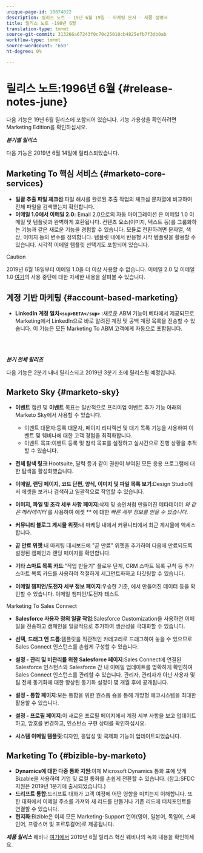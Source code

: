 ```yaml
---
unique-page-id: 18874822
description: 릴리스 노트 - 19년 6월 19일 - 마케팅 문서 - 제품 설명서
title: 릴리스 노트 -190년 6월
translation-type: tm+mt
source-git-commit: 313266a67243f0c70c25010cb4825efb7f3db0ab
workflow-type: tm+mt
source-wordcount: '650'
ht-degree: 0%

---
```



# 릴리스 노트:1996년 6월 {#release-notes-june}

다음 기능은 19년 6월 릴리스에 포함되어 있습니다. 기능 가용성을 확인하려면 Marketing Edition을 확인하십시오.

***분기별 릴리스***

다음 기능은 2019년 6월 14일에 릴리스되었습니다.

## Marketing To 핵심 서비스 {#marketo-core-services}

* **일괄 추출 파일 체크섬**:파일 해시를 완료된 추출 작업의 체크섬 문자열에 비교하여 전체 파일을 검색했는지 확인합니다.
* **이메일 1.0에서 이메일 2.0:** Email 2.0으로의 자동 마이그레이션 은 이메일 1.0 이메일 및 템플릿과 완벽하게 호환됩니다. 컨텐츠 요소(이미지, 텍스트 등)를 그룹화하는 기능과 같은 새로운 기능을 경험할 수 있습니다. 모듈로 전환하려면 문자열, 색상, 이미지 등의 변수를 정의합니다. 템플릿 내에서 반응형 시작 템플릿을 활용할 수 있습니다. 시각적 이메일 템플릿 선택기도 포함되어 있습니다.

>[!CAUTION]
>
>2019년 6월 18일부터 이메일 1.0을 더 이상 사용할 수 없습니다. 이메일 2.0 및 이메일 1.0 [여기](http://nation.marketo.com/docs/DOC-7038)의 사용 중단에 대한 자세한 내용을 살펴볼 수 있습니다.

## 계정 기반 마케팅 {#account-based-marketing}

* **LinkedIn 계정 일치`<sup>BETA</sup>`** :새로운 ABM 기능이 베타에서 제공되므로 Marketing에서 LinkedIn으로 바로 알려진 계정 및 공백 계정 목록을 전송할 수 있습니다. 이 기능은 모든 Marketing To ABM 고객에게 자동으로 포함됩니다.

<br> 

***분기 전체 릴리즈***

다음 기능은 2분기 내내 릴리스되고 2019년 3분기 초에 릴리스될 예정입니다.

## Marketo Sky {#marketo-sky}

* **이벤트** 캡션 및  **이벤트** 목표는 일반적으로 프리미엄 이벤트 추가 기능 아래의 Marketo Sky에서 사용할 수 있습니다.

   * 이벤트 대문자:등록 대문자, 페이지 리디렉션 및 대기 목록 기능을 사용하여 이벤트 및 웨비나에 대한 고객 경험을 최적화합니다.
   * 이벤트 목표:이벤트 등록 및 참석 목표를 설정하고 실시간으로 진행 상황을 추적할 수 있습니다.

* **전체 탐색 링크**:Hootsuite, 달력 등과 같이 권한이 부여된 모든 응용 프로그램에 대한 탐색을 활성화했습니다.
* **이메일, 랜딩 페이지, 코드 단편, 양식, 이미지 및 파일 목록 보기**:Design Studio에서 에셋을 보거나 검색하고 일괄적으로 작업할 수 있습니다.
* **이미지, 파일 및 조각 세부 사항 페이지**:삭제 및 승인처럼 만들어진 메타데이터 *와 같은 메타데이터* 를 사용하여 에셋 ** 에 대한  *빠른 세부 정보를 얻을 수 있습니다*.
* **커뮤니티 블로그 게시물 위젯**:내 마케팅 내에서 커뮤니티에서 최근 게시물에 액세스합니다.
* **곧 만료 위젯**:내 마케팅 대시보드에 &quot;곧 만료&quot; 위젯을 추가하여 다음에 만료되도록 설정된 캠페인과 랜딩 페이지를 확인합니다.
* **기타 스마트 목록 카드**:&quot;작업 만들기&quot; 플로우 단계, CRM 스마트 목록 규칙 등 추가 스마트 목록 카드를 사용하여 적절하게 세그먼트화하고 타깃팅할 수 있습니다.
* **이메일 챔피언/도전자 세부 정보 페이지**:우승한 기준, 에서 만들어진 데이터 등을 확인할 수 있습니다. 이메일 챔피언/도전자 테스트

Marketing To Sales Connect

* **Salesforce 사용자 정의 일괄 작업**:Salesforce Customization을 사용하면 이메일을 전송하고 캠페인을 일괄적으로 추가하여 생산성을 극대화할 수 있습니다.
* **선택, 드래그 앤 드롭**:템플릿을 직관적인 카테고리로 드래그하여 놓을 수 있으므로 Sales Connect 인스턴스를 손쉽게 구성할 수 있습니다.
* **설정 - 관리 및 비관리를 위한 Salesforce 페이지**:Sales Connect에 연결된 Salesforce 인스턴스와 Salesforce 간 내 이메일 업데이트를 명확하게 확인하여 Sales Connect 인스턴스를 관리할 수 있습니다. 관리자, 관리자가 아닌 사용자 및 팀 전체 동기화에 대한 향상된 동기화 설정이 몇 개월 후에 공개됩니다.
* **설정 - 통합 페이지**:모든 통합을 위한 원스톱 숍을 통해 개방형 에코시스템을 최대한 활용할 수 있습니다.
* **설정 - 프로필 페이지**:이 새로운 프로필 페이지에서 계정 세부 사항을 보고 업데이트하고, 암호를 변경하고, 인스턴스 구현 상태를 확인하십시오.

* **시스템 이메일 템플릿**:디자인, 응답성 및 국제화 기능이 업데이트되었습니다.

## Marketing To {#bizible-by-marketo}

* **Dynamics에 대한 다중 통화 지원**:이제 Microsoft Dynamics 통화 표에 맞게 Bizable을 사용하여 기업 및 로컬 통화를 손쉽게 전환할 수 있습니다. (참고:SFDC 지원은 2019년 1분기에 출시되었습니다.)
* **드리프트 통합**:드리프트 대화가 고객 여정에 어떤 영향을 미치는지 이해합니다. 또한 대화에서 이메일 주소를 가져와 새 리드를 만들거나 기존 리드에 터치포인트를 연결할 수 있습니다.
* **현지화**:Bizible은 이제 모든 Marketing-Support 언어(영어, 일본어, 독일어, 스페인어, 프랑스어 및 포르투갈어)로 제공됩니다.

***제품 릴리스*** 웨비나 [여기에서](https://engage.marketo.com/Marketo-June-Product-Release-2019-On-Demand.html) 2019년 6월 릴리스 혁신 웨비나의 녹화 내용을 확인하세요.
